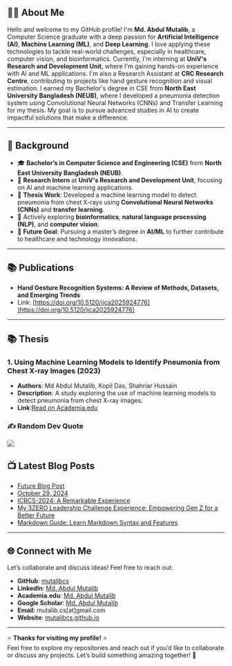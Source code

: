 ## 👨‍💻 About Me
Hello and welcome to my GitHub profile! I'm **Md. Abdul Mutalib**, a Computer Science graduate with a deep passion for **Artificial Intelligence (AI)**, **Machine Learning (ML)**, and **Deep Learning**. I love applying these technologies to tackle real-world challenges, especially in healthcare, computer vision, and bioinformatics. Currently, I'm interning at **UniV's Research and Development Unit**, where I'm gaining hands-on experience with AI and ML applications. I'm also a Research Assistant at **CRC Research Centre**, contributing to projects like hand gesture recognition and visual estimation. I earned my Bachelor's degree in CSE from **North East University Bangladesh (NEUB)**, where I developed a pneumonia detection system using Convolutional Neural Networks (CNNs) and Transfer Learning for my thesis. My goal is to pursue advanced studies in AI to create impactful solutions that make a difference.

---

## 🚀 **Background**

- 🎓 **Bachelor’s in Computer Science and Engineering (CSE)** from **North East University Bangladesh (NEUB)**.
- 🔬 **Research Intern** at **UniV's Research and Development Unit**, focusing on AI and machine learning applications.
- 🧠 **Thesis Work**: Developed a machine learning model to detect pneumonia from chest X-rays using **Convolutional Neural Networks (CNNs)** and **transfer learning**.
- 🌱 Actively exploring **bioinformatics**, **natural language processing (NLP)**, and **computer vision**.
- 🎯 **Future Goal**: Pursuing a master’s degree in **AI/ML** to further contribute to healthcare and technology innovations.


---
## 📚 **Publications**
- **Hand Gesture Recognition Systems: A Review of Methods, Datasets, and Emerging Trends**
- Link: [https://doi.org/10.5120/ijca2025924776](https://doi.org/10.5120/ijca2025924776)

---

## 📚 **Thesis**

### 1. **Using Machine Learning Models to Identify Pneumonia from Chest X-ray Images** (2023)
   - **Authors**: Md Abdul Mutalib, Kopil Das, Shahriar Hussain
   - **Description**: A study exploring the use of machine learning models to detect pneumonia from chest X-ray images.
   - **Link**:[Read on Academia.edu](https://www.academia.edu/120971726)


<!-- ---

## 🌐 Socials:
[![Facebook](https://img.shields.io/badge/Facebook-%231877F2.svg?logo=Facebook&logoColor=white)](https://facebook.com/mutalibcscse) [![Instagram](https://img.shields.io/badge/Instagram-%23E4405F.svg?logo=Instagram&logoColor=white)](https://instagram.com/__abdul_mutalib) [![LinkedIn](https://img.shields.io/badge/LinkedIn-%230077B5.svg?logo=linkedin&logoColor=white)](https://linkedin.com/in/Md-Abdul-Mutalib) [![Medium](https://img.shields.io/badge/Medium-12100E?logo=medium&logoColor=white)](https://medium.com/@mutalibcs) [![Quora](https://img.shields.io/badge/Quora-%23B92B27.svg?logo=Quora&logoColor=white)](https://quora.com/profile/Md-Abdul-Mutalib) [![YouTube](https://img.shields.io/badge/YouTube-%23FF0000.svg?logo=YouTube&logoColor=white)](https://youtube.com/@UCBzPgLe7IdN158VRnXwEWfQ) 

# 💻 Tech Stack:
![C](https://img.shields.io/badge/c-%2300599C.svg?style=plastic&logo=c&logoColor=white) ![C++](https://img.shields.io/badge/c++-%2300599C.svg?style=plastic&logo=c%2B%2B&logoColor=white) ![CSS3](https://img.shields.io/badge/css3-%231572B6.svg?style=plastic&logo=css3&logoColor=white) ![HTML5](https://img.shields.io/badge/html5-%23E34F26.svg?style=plastic&logo=html5&logoColor=white) ![Java](https://img.shields.io/badge/java-%23ED8B00.svg?style=plastic&logo=java&logoColor=white) ![JavaScript](https://img.shields.io/badge/javascript-%23323330.svg?style=plastic&logo=javascript&logoColor=%23F7DF1E) ![LaTeX](https://img.shields.io/badge/latex-%23008080.svg?style=plastic&logo=latex&logoColor=white) ![Markdown](https://img.shields.io/badge/markdown-%23000000.svg?style=plastic&logo=markdown&logoColor=white) ![Python](https://img.shields.io/badge/python-3670A0?style=plastic&logo=python&logoColor=ffdd54) ![Vercel](https://img.shields.io/badge/vercel-%23000000.svg?style=plastic&logo=vercel&logoColor=white) ![Netlify](https://img.shields.io/badge/netlify-%23000000.svg?style=plastic&logo=netlify&logoColor=#00C7B7) ![Heroku](https://img.shields.io/badge/heroku-%23430098.svg?style=plastic&logo=heroku&logoColor=white) ![NPM](https://img.shields.io/badge/NPM-%23000000.svg?style=plastic&logo=npm&logoColor=white) ![React](https://img.shields.io/badge/react-%2320232a.svg?style=plastic&logo=react&logoColor=%2361DAFB) ![MySQL](https://img.shields.io/badge/mysql-%2300f.svg?style=plastic&logo=mysql&logoColor=white) ![Adobe Photoshop](https://img.shields.io/badge/adobephotoshop-%2331A8FF.svg?style=plastic&logo=adobephotoshop&logoColor=white) ![Adobe Illustrator](https://img.shields.io/badge/adobeillustrator-%23FF9A00.svg?style=plastic&logo=adobeillustrator&logoColor=white) 	![Figma](https://img.shields.io/badge/figma-%23F24E1E.svg?style=plastic&logo=figma&logoColor=white) ![NumPy](https://img.shields.io/badge/numpy-%23013243.svg?style=plastic&logo=numpy&logoColor=white) ![Pandas](https://img.shields.io/badge/pandas-%23150458.svg?style=plastic&logo=pandas&logoColor=white) ![scikit-learn](https://img.shields.io/badge/scikit--learn-%23F7931E.svg?style=plastic&logo=scikit-learn&logoColor=white) -->
<!-- # 📊 GitHub Stats:
![](https://github-readme-stats.vercel.app/api?username=mutalibcs&theme=jolly&hide_border=false&include_all_commits=false&count_private=false)<br/>
![](https://github-readme-streak-stats.herokuapp.com/?user=mutalibcs&theme=jolly&hide_border=false)<br/>

![](https://github-readme-stats.vercel.app/api/top-langs/?username=mutalibcs&theme=jolly&hide_border=false&include_all_commits=false&count_private=false&layout=compact) -->

<!-- [![Check out mutalibcs's profile on stardev.io](https://stardev.io/developers/mutalibcs/badge/languages/country.svg)](https://stardev.io/developers/mutalibcs) -->
<!-- ## 🏆 GitHub Trophies
![](https://github-profile-trophy.vercel.app/?username=mutalibcs&theme=radical&no-frame=false&no-bg=false&margin-w=4) -->

### ✍️ Random Dev Quote
![](https://quotes-github-readme.vercel.app/api?type=horizontal&theme=merko)

<!-- ### 🔝 Top Contributed Repo
![](https://github-contributor-stats.vercel.app/api?username=mutalibcs&limit=5&theme=tokyonight&combine_all_yearly_contributions=true) -->


## 📺 Latest Blog Posts

<!-- BLOG-POST-LIST:START -->
- [Future Blog Post](https://mutalibcs.github.io/posts/2012/08/blog-post-4/)
- [October 29, 2024](https://www.youtube.com/shorts/5QnhO6ONaW0)
- [ICRCS-2024: A Remarkable Experience](https://mutalibcs.github.io/posts/2025/02/icrcs-2024-remarkable-experience-computer-science-research/)
- [My 3ZERO Leadership Challenge Experience: Empowering Gen Z for a Better Future](https://mutalibcs.github.io/posts/2025/02/my-3zero-leadership-challenge-experience-empowering-gen-z-for-a-better-future/)
- [Markdown Guide: Learn Markdown Syntax and Features](https://mutalibcs.github.io/posts/2025/01/markdown-guide/)
<!-- BLOG-POST-LIST:END -->

---

## 🌐 **Connect with Me**

Let’s collaborate and discuss ideas! Feel free to reach out:

- **GitHub**: [mutalibcs](https://github.com/mutalibcs)  
- **LinkedIn**: [Md. Abdul Mutalib](https://www.linkedin.com/in/md-abdul-mutalib)  
- **Academia.edu**: [Md. Abdul Mutalib](https://neub.academia.edu/MdAbdulMutalib)  
- **Google Scholar**: [Md. Abdul Mutalib](https://scholar.google.com/citations?user=CkDoYbEAAAAJ&hl=en)  
- **Email**: mutalib.cs[at]gmail.com  
- **Website**: [mutalibcs.github.io](https://mutalibcs.github.io)

---
⭐️ **Thanks for visiting my profile!** ⭐️  
Feel free to explore my repositories and reach out if you’d like to collaborate or discuss any projects. Let’s build something amazing together! 🚀
